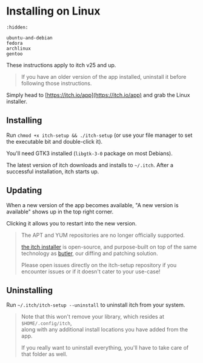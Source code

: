 # Installing on Linux

```{toctree}
:hidden:

ubuntu-and-debian
fedora
archlinux
gentoo
```

These instructions apply to itch v25 and up.

> If you have an older version of the app installed, uninstall it before
> following those instructions.

Simply head to [https://itch.io/app](https://itch.io/app) and grab the Linux installer.

## Installing

Run `chmod +x itch-setup && ./itch-setup` (or use your file manager
to set the executable bit and double-click it).

You'll need GTK3 installed (`libgtk-3-0` package on most Debians).

The latest version of itch downloads and installs to `~/.itch`. After
a successful installation, itch starts up.

## Updating

When a new version of the app becomes available, "A new version is available"
shows up in the top right corner.

Clicking it allows you to restart into the new version.

> The APT and YUM repositories are no longer officially supported.
>
> [the itch installer](https://github.com/itchio/itch-setup) is open-source, and purpose-built on top of the same technology as [butler](https://github.com/itchio/butler), our diffing and patching solution.
>
> Please open issues directly on the itch-setup repository if you
> encounter issues or if it doesn't cater to your use-case!

## Uninstalling

Run `~/.itch/itch-setup --uninstall` to uninstall itch from your system.

> Note that this won't remove your library, which resides at `$HOME/.config/itch`,  
> along with any additional install locations you have added from the app.
>
> If you really want to uninstall everything, you'll have to take care of that folder as well.

